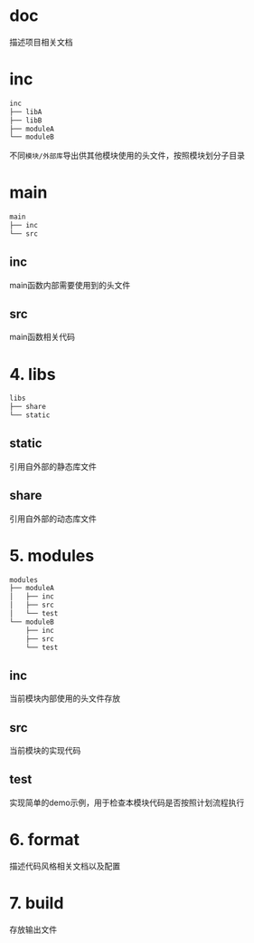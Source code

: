 # doc
描述项目相关文档

# inc
```bash
inc
├── libA
├── libB
├── moduleA
└── moduleB
```

不同`模块/外部库`导出供其他模块使用的头文件，按照模块划分子目录

# main
```bash
main
├── inc
└── src
```

## inc
main函数内部需要使用到的头文件

## src
main函数相关代码

# 4. libs
```bash
libs
├── share
└── static
```

## static
引用自外部的静态库文件

## share
引用自外部的动态库文件

# 5. modules
```bash
modules
├── moduleA
│   ├── inc
│   ├── src
│   └── test
└── moduleB
    ├── inc
    ├── src
    └── test
```

## inc
当前模块内部使用的头文件存放

## src
当前模块的实现代码

## test
实现简单的demo示例，用于检查本模块代码是否按照计划流程执行

# 6. format
描述代码风格相关文档以及配置

# 7. build
存放输出文件

